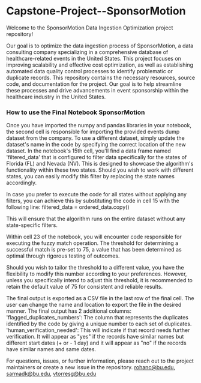 # Capstone-Project--SponsorMotion
Welcome to the SponsorMotion Data Ingestion Optimization project repository! 

Our goal is to optimize the data ingestion process of SponsorMotion, a data consulting company specializing in a comprehensive database of healthcare-related events in the United States. This project focuses on improving scalability and effective cost optimization, as well as establishing automated data quality control processes to identify problematic or duplicate records. This repository contains the necessary resources, source code, and documentation for the project. Our goal is to help streamline these processes and drive advancements in event sponsorship within the healthcare industry in the United States. 

###  How to use the Final Notebook SponsorMotion

Once you have imported the numpy and pandas libraries in your notebook, the second cell is responsible for importing the provided events dump dataset from the company. To use a different dataset, simply update the dataset's name in the code by specifying the correct location of the new dataset.
In the notebook's 15th cell, you'll find a data frame named 'filtered_data' that is configured to filter data specifically for the states of Florida (FL) and Nevada (NV). This is designed to showcase the algorithm's functionality within these two states. Should you wish to work with different states, you can easily modify this filter by replacing the state names accordingly.

In case you prefer to execute the code for all states without applying any filters, you can achieve this by substituting the code in cell 15 with the following line:
filtered_data = ordered_data.copy()

This will ensure that the algorithm runs on the entire dataset without any state-specific filters.

Within cell 23 of the notebook, you will encounter code responsible for executing the fuzzy match operation. The threshold for determining a successful match is pre-set to 75, a value that has been determined as optimal through rigorous testing of outcomes.

Should you wish to tailor the threshold to a different value, you have the flexibility to modify this number according to your preferences. However, unless you specifically intend to adjust this threshold, it is recommended to retain the default value of 75 for consistent and reliable results.

The final output is exported as a CSV file in the last row of the final cell. The user can change the name and location to export the file in the desired manner. The final output has 2 additional columns: 
'flagged_duplicates_numbers': The column that represents the duplicates identified by the code by giving a unique number to each set of duplicates.
'human_verification_needed':  This will indicate if that record needs further verification. It will appear as "yes" if the records have similar names but different start dates (+ or - 1 day) and it will appear as "no" if the records have similar names and same dates.

For questions, issues, or further information, please reach out to the project maintainers or create a new issue in the repository.
rohanc@bu.edu, sarmadk@bu.edu, vtorresg@bu.edu
